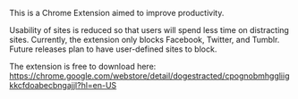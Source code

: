 This is a Chrome Extension aimed to improve productivity.

Usability of sites is reduced so that users will spend less time on distracting sites.  Currently, the extension only blocks Facebook, Twitter, and Tumblr.  Future releases plan to have user-defined sites to block.

The extension is free to download here:
https://chrome.google.com/webstore/detail/dogestracted/cpognobmhggliigkkcfdoabecbngajjl?hl=en-US
